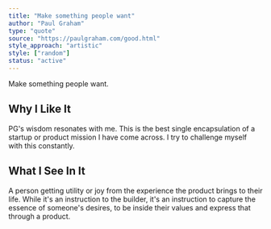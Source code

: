 ```yaml
---
title: "Make something people want"
author: "Paul Graham"
type: "quote"
source: "https://paulgraham.com/good.html"
style_approach: "artistic"
style: ["random"]
status: "active"
---
```


Make something people want.

## Why I Like It
PG's wisdom resonates with me. This is the best single encapsulation of a startup or product mission I have come across. I try to challenge myself with this constantly.

## What I See In It
A person getting utility or joy from the experience the product brings to their life. While it's an instruction to the builder, it's an instruction to capture the essence of someone's desires, to be inside their values and express that through a product.

<!-- Test deployment with enhanced SSH key debugging -->